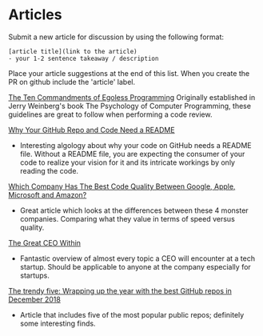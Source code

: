 # Articles

Submit a new article for discussion by using the following format:

```
[article title](link to the article)
- your 1-2 sentence takeaway / description
```

Place your article suggestions at the end of this list.  When you create the PR on github include the 'article' label.

[The Ten Commandments of Egoless Programming](https://blog.codinghorror.com/the-ten-commandments-of-egoless-programming/)
Originally established in Jerry Weinberg's book The Psychology of Computer Programming, these guidelines are great to follow when performing a code review.

[Why Your GitHub Repo and Code Need a README](https://blogs.cisco.com/developer/your_repo_readme)
- Interesting algology about why your code on GitHub needs a README file. Without a README file, you are expecting the consumer of your code to realize your vision for it and its intricate workings by only reading the code.

[Which Company Has The Best Code Quality Between Google, Apple, Microsoft and Amazon?](https://www.forbes.com/sites/quora/2019/01/02/which-company-has-the-best-code-quality-between-google-apple-microsoft-and-amazon/#518d8c49d4e7)
- Great article which looks at the differences between these 4 monster companies.  Comparing what they value in terms of speed versus quality.

[The Great CEO Within](https://docs.google.com/document/d/1ZJZbv4J6FZ8Dnb0JuMhJxTnwl-dwqx5xl0s65DE3wO8/preview#)
- Fantastic overview of almost every topic a CEO will encounter at a tech startup.  Should be applicable to anyone at the company especially for startups.

[The trendy five: Wrapping up the year with the best GitHub repos in December 2018](https://jaxenter.com/github-trending-dec-2018-154100.html)
- Article that includes five of the most popular public repos; definitely some interesting finds.
